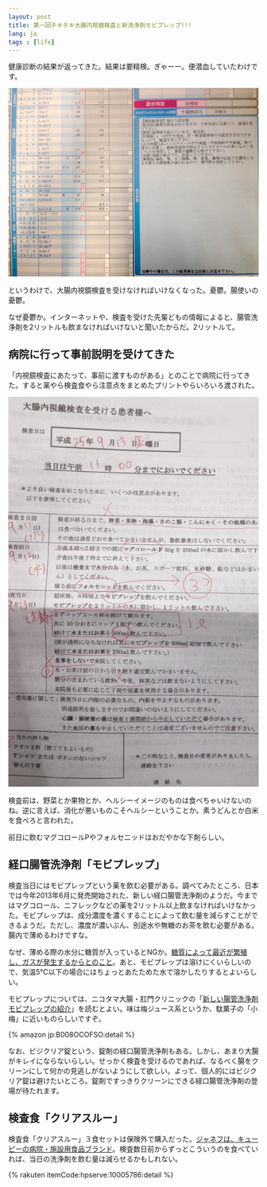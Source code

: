 ```yaml
---
layout: post
title: 第一回チキチキ大腸内視鏡検査と新洗浄剤モビプレップ!!!
lang: ja
tags : [life]
---
```

健康診断の結果が返ってきた。結果は要精検。ぎゃーー。便潜血していたわけです。

![不健康診断結果](/assets/images/entry/2013-09-04/health-check-2013.jpg)

というわけで、大腸内視鏡検査を受けなければいけなくなった。憂鬱。腸使いの憂鬱。

なぜ憂鬱か。インターネットや、検査を受けた先輩どもの情報によると、腸管洗浄剤を2リットルも飲まなければいけないと聞いたからだ。2リットルて。

## 病院に行って事前説明を受けてきた

「内視鏡検査にあたって、事前に渡すものがある」とのことで病院に行ってきた。すると薬やら検査食やら注意点をまとめたプリントやらいろいろ渡された。

![注意点をまとめたプリント](/assets/images/entry/2013-09-04/moviprep.jpg)

検査前は、野菜とか果物とか、ヘルシーイメージのものは食べちゃいけないのね。逆に言えば、消化が悪いものこそヘルシーということか。素うどんとか白米を食べろと言われた。

前日に飲むマグコロールPやフォルセニッドはおだやかな下剤らしい。

## 経口腸管洗浄剤「モビプレップ」

検査当日にはモビプレップという薬を飲む必要がある。調べてみたところ、日本では今年2013年6月に発売開始された、新しい経口腸管洗浄剤のようだ。今まではマグコロール、ニフレックなどの薬を2リットル以上飲まなければいけなかった。モビプレップは、成分濃度を濃くすることによって飲む量を減らすことができるようだ。ただし、濃度が濃いぶん、別途水や無糖のお茶を飲む必要がある。腸内で薄めるわけですな。

なぜ、薄める際の水分に糖質が入っているとNGか。[糖質によって最近が繁殖し、ガスが発生するからとのこと](http://yakuzai840.blog.fc2.com/blog-entry-23.html)。あと、モビプレップは溶けにくいらしいので、気温5℃以下の場合にはちょっとあたためた水で溶かしたりするとよいらしい。

モビプレップについては、ニコタマ大腸・肛門クリニックの「[新しい腸管洗浄剤モビプレップの紹介](http://nico-tama.jp/moviprep.html)」を読むとよい。味は梅ジュース系というか、駄菓子の「小梅」に近いものらしいですぞ。

{% amazon jp:B008OCOFSO:detail %}

なお、ビジクリア錠という、錠剤の経口腸管洗浄剤もある。しかし、あまり大腸がキレイにならないらしい。せっかく検査を受けるのであれば、なるべく腸をクリーンにして何かの見逃しがないようにして欲しい。よって、個人的にはビジクリア錠は避けたいところ。錠剤ですっきりクリーンにできる経口腸管洗浄剤の登場が待たれます。

## 検査食「クリアスルー」

検査食「クリアスルー」３食セットは保険外で購入だった。[ジャネフは、キューピーの病院・施設用食品ブランド](https://www.kewpie.co.jp/products/medical/index.html)。検査数日前からずっとこういうのを食べていれば、当日の洗浄剤を飲む量は減らせるかもしれない。

{% rakuten itemCode:hpserve:10005786:detail %}
